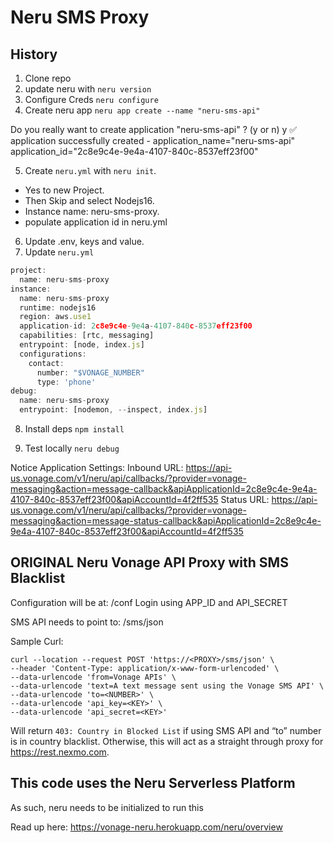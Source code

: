 # Neru SMS Proxy

## History

1. Clone repo
2. update neru with `neru version`
3. Configure Creds `neru configure`
4. Create neru app `neru app create --name "neru-sms-api"`

Do you really want to create application "neru-sms-api" ? (y or n) y
✅ application successfully created - application_name="neru-sms-api" application_id="2c8e9c4e-9e4a-4107-840c-8537eff23f00"

5. Create `neru.yml` with `neru init`.

- Yes to new Project.
- Then Skip and select Nodejs16.
- Instance name: neru-sms-proxy.
- populate application id in neru.yml

6. Update .env, keys and value.
7. Update `neru.yml`

```js
project:
  name: neru-sms-proxy
instance:
  name: neru-sms-proxy
  runtime: nodejs16
  region: aws.use1
  application-id: 2c8e9c4e-9e4a-4107-840c-8537eff23f00
  capabilities: [rtc, messaging]
  entrypoint: [node, index.js]
  configurations:
    contact:
      number: "$VONAGE_NUMBER"
      type: 'phone'
debug:
  name: neru-sms-proxy
  entrypoint: [nodemon, --inspect, index.js]
```

8. Install deps `npm install`

9. Test locally `neru debug`

Notice Application Settings:
Inbound URL:
https://api-us.vonage.com/v1/neru/api/callbacks/?provider=vonage-messaging&action=message-callback&apiApplicationId=2c8e9c4e-9e4a-4107-840c-8537eff23f00&apiAccountId=4f2ff535
Status URL:
https://api-us.vonage.com/v1/neru/api/callbacks/?provider=vonage-messaging&action=message-status-callback&apiApplicationId=2c8e9c4e-9e4a-4107-840c-8537eff23f00&apiAccountId=4f2ff535

## ORIGINAL Neru Vonage API Proxy with SMS Blacklist

Configuration will be at: /conf
Login using APP_ID and API_SECRET

SMS API needs to point to: /sms/json

Sample Curl:

```
curl --location --request POST 'https://<PROXY>/sms/json' \
--header 'Content-Type: application/x-www-form-urlencoded' \
--data-urlencode 'from=Vonage APIs' \
--data-urlencode 'text=A text message sent using the Vonage SMS API' \
--data-urlencode 'to=<NUMBER>' \
--data-urlencode 'api_key=<KEY>' \
--data-urlencode 'api_secret=<KEY>'
```

Will return `403: Country in Blocked List` if using SMS API and “to” number is in country blacklist. Otherwise, this will act as a straight through proxy for https://rest.nexmo.com.

## This code uses the Neru Serverless Platform

As such, neru needs to be initialized to run this

Read up here: https://vonage-neru.herokuapp.com/neru/overview
